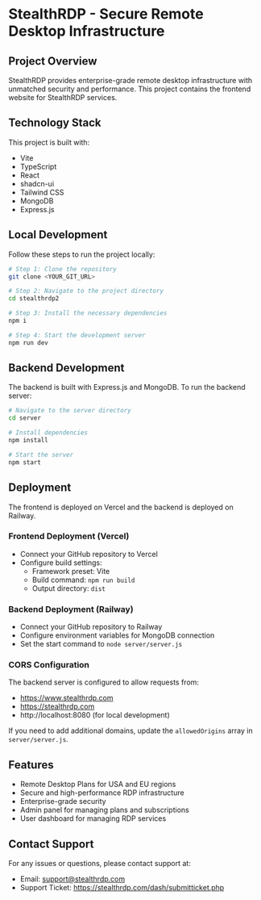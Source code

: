 # StealthRDP - Secure Remote Desktop Infrastructure

## Project Overview

StealthRDP provides enterprise-grade remote desktop infrastructure with unmatched security and performance. This project contains the frontend website for StealthRDP services.

## Technology Stack

This project is built with:

- Vite
- TypeScript
- React
- shadcn-ui
- Tailwind CSS
- MongoDB
- Express.js

## Local Development

Follow these steps to run the project locally:

```sh
# Step 1: Clone the repository
git clone <YOUR_GIT_URL>

# Step 2: Navigate to the project directory
cd stealthrdp2

# Step 3: Install the necessary dependencies
npm i

# Step 4: Start the development server
npm run dev
```

## Backend Development

The backend is built with Express.js and MongoDB. To run the backend server:

```sh
# Navigate to the server directory
cd server

# Install dependencies
npm install

# Start the server
npm start
```

## Deployment

The frontend is deployed on Vercel and the backend is deployed on Railway.

### Frontend Deployment (Vercel)

- Connect your GitHub repository to Vercel
- Configure build settings:
  - Framework preset: Vite
  - Build command: `npm run build`
  - Output directory: `dist`

### Backend Deployment (Railway)

- Connect your GitHub repository to Railway
- Configure environment variables for MongoDB connection
- Set the start command to `node server/server.js`

### CORS Configuration

The backend server is configured to allow requests from:
- https://www.stealthrdp.com
- https://stealthrdp.com
- http://localhost:8080 (for local development)

If you need to add additional domains, update the `allowedOrigins` array in `server/server.js`.

## Features

- Remote Desktop Plans for USA and EU regions
- Secure and high-performance RDP infrastructure
- Enterprise-grade security
- Admin panel for managing plans and subscriptions
- User dashboard for managing RDP services

## Contact Support

For any issues or questions, please contact support at:
- Email: support@stealthrdp.com
- Support Ticket: https://stealthrdp.com/dash/submitticket.php
